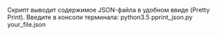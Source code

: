 Скрипт выводит содержимое JSON-файла в удобном ввиде (Pretty Print).
Введите в консоли терминала: python3.5 pprint_json.py your_file.json